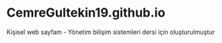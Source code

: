 # CemreGultekin19.github.io
Kişisel web sayfam - Yönetim bilişim sistemleri dersi için oluşturulmuştur 
